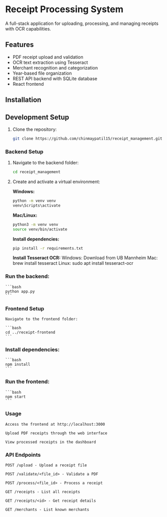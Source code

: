 # Receipt Processing System

A full-stack application for uploading, processing, and managing receipts with OCR capabilities.

## Features
- PDF receipt upload and validation
- OCR text extraction using Tesseract
- Merchant recognition and categorization
- Year-based file organization
- REST API backend with SQLite database
- React frontend


## Installation



## Development Setup

1. Clone the repository:
   ```bash
   git clone https://github.com/chinmaypatil15/receipt_management.git

### Backend Setup
1. Navigate to the backend folder:
   ```bash
   cd receipt_management
   ```

2. Create and activate a virtual environment:

    **Windows:**

    ```bash
    python -m venv venv
    venv\Scripts\activate
    ```

    **Mac/Linux:**

    ```bash
    python3 -m venv venv
    source venv/bin/activate
    ```

    **Install dependencies:**

    ```bash
    pip install -r requirements.txt
    ```

    **Install Tesseract OCR:**
    Windows: Download from UB Mannheim
    Mac: brew install tesseract
    Linux: sudo apt install tesseract-ocr

### Run the backend:

    ```bash
    python app.py
    ```

### Frontend Setup
    Navigate to the frontend folder:

    ```bash
    cd ../receipt-frontend
    ```
### Install dependencies:

    ```bash
    npm install
    ```

### Run the frontend:

    ```bash
    npm start
    ```

### Usage

    Access the frontend at http://localhost:3000

    Upload PDF receipts through the web interface

    View processed receipts in the dashboard

### API Endpoints

    POST /upload - Upload a receipt file

    POST /validate/<file_id> - Validate a PDF

    POST /process/<file_id> - Process a receipt

    GET /receipts - List all receipts

    GET /receipts/<id> - Get receipt details

    GET /merchants - List known merchants
